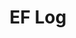 ---
layout: page_archive_log
title: "EF Log"
category: log
description: A location-specific personal log.
permalink: /log/tagged/me
tag: me
loading_animation: true
sitemap:
  priority: 0.9
---